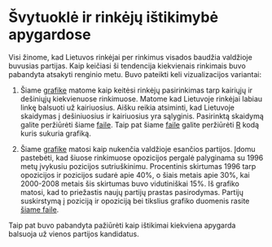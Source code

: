 Švytuoklė ir rinkėjų ištikimybė apygardose
==========================================

Visi žinome, kad Lietuvos rinkėjai per rinkimus visados baudžia valdžioje
buvusias partijas. Kaip keičiasi ši tendencija kiekvienais rinkimais buvo
pabandyta atsakyti renginio metu. Buvo pateikti keli vizualizacijos variantai:

1. Šiame [grafike](https://github.com/vzemlys/psdatadive12/raw/master/Svytuokle/svytuokle.pdf) matome kaip keitėsi rinkėjų pasirinkimas tarp kairiųjų ir
dešiniųjų kiekvienuose rinkimuose. Matome kad Lietuvoje rinkėjai labiau linkę
balsuoti už kairiuosius. Aišku reikia atsiminti, kad Lietuvoje skaidymas į
dešiniuosius ir kairiuosius yra sąlyginis. Pasirinktą skaidymą galite peržiūrėti
šiame [faile](https://github.com/vzemlys/psdatadive12/blob/master/Svytuokle/kairieji_desinieji.csv). Taip pat  šiame
[faile](https://github.com/vzemlys/psdatadive12/blob/master/Svytuokle/30svytuokle.R) galite peržiūrėti [R](http://www.r-project.org) kodą kuris sukuria
grafiką.

2. Šiame [grafike](https://github.com/vzemlys/psdatadive12/blob/master/Svytuokle/balsavimas_uz_pozicija_opozicija.png) matosi kaip nukenčia valdžioje esančios partijos. Įdomu
pastebėti, kad šiuose rinkimuose opozicijos pergalė palyginama su 1996 metų
įvykusiu pozicijos sutriuškinimu. Procentinis skirtumas 1996 tarp opozicijos ir
pozicijos sudarė apie 40%, o šiais metais apie 30%, kai 2000-2008 metais šis
skirtumas buvo vidutiniškai 15%. Iš grafiko matosi, kad to priežastis naujų
partijų prastas pasirodymas. 
Partijų suskirstymą į poziciją ir opoziciją bei
tikslius grafiko duomenis rasite [šiame
faile](https://github.com/vzemlys/psdatadive12/raw/master/Svytuokle/pozicija_opozicija.xls).

Taip pat buvo pabandyta pažiūrėti kaip ištikimai kiekviena apygarda balsuoja už
vienos partijos kandidatus. 
